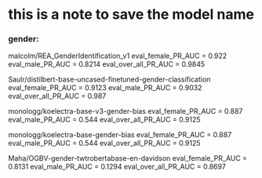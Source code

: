 # this is a note to save the model name
### gender:

malcolm/REA_GenderIdentification_v1
eval_female_PR_AUC      =      0.922
eval_male_PR_AUC        =     0.8214
eval_over_all_PR_AUC    =     0.9845

Saulr/distilbert-base-uncased-finetuned-gender-classification
eval_female_PR_AUC      =     0.9123
eval_male_PR_AUC        =     0.9032
eval_over_all_PR_AUC    =      0.987

monologg/koelectra-base-v3-gender-bias
eval_female_PR_AUC      =      0.887
eval_male_PR_AUC        =      0.544
eval_over_all_PR_AUC    =     0.9125

monologg/koelectra-base-gender-bias
eval_female_PR_AUC      =      0.887
eval_male_PR_AUC        =      0.544
eval_over_all_PR_AUC    =     0.9125

Maha/OGBV-gender-twtrobertabase-en-davidson
eval_female_PR_AUC      =     0.8131
eval_male_PR_AUC        =     0.1294
eval_over_all_PR_AUC    =     0.8697

